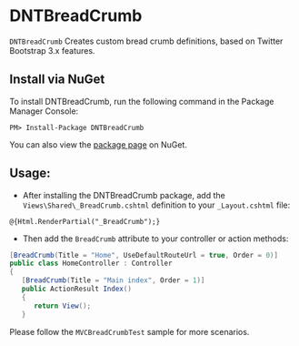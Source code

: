 DNTBreadCrumb
=======
`DNTBreadCrumb` Creates custom bread crumb definitions, based on Twitter Bootstrap 3.x features.



Install via NuGet
-----------------
To install DNTBreadCrumb, run the following command in the Package Manager Console:

```
PM> Install-Package DNTBreadCrumb
```

You can also view the [package page](http://www.nuget.org/packages/DNTBreadCrumb/) on NuGet.



Usage:
-----------------
- After installing the DNTBreadCrumb package, add the `Views\Shared\_BreadCrumb.cshtml` definition to your `_Layout.cshtml` file:
```
@{Html.RenderPartial("_BreadCrumb");}
```

- Then add the `BreadCrumb` attribute to your controller or action methods:
```csharp
[BreadCrumb(Title = "Home", UseDefaultRouteUrl = true, Order = 0)]
public class HomeController : Controller
{
   [BreadCrumb(Title = "Main index", Order = 1)]
   public ActionResult Index()
   {
      return View();
   }
```
Please follow the `MVCBreadCrumbTest` sample for more scenarios.